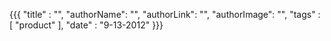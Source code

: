 {{{
  "title" : "",
  "authorName": "",
  "authorLink": "",
  "authorImage": "",
  "tags" : [ "product" ],
  "date" : "9-13-2012"
}}}


